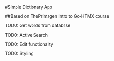 #Simple Dictionary App 

##Based on ThePrimagen Intro to Go-HTMX course

TODO: Get words from database

TODO: Active Search

TODO: Edit functionality

TODO: Styling
